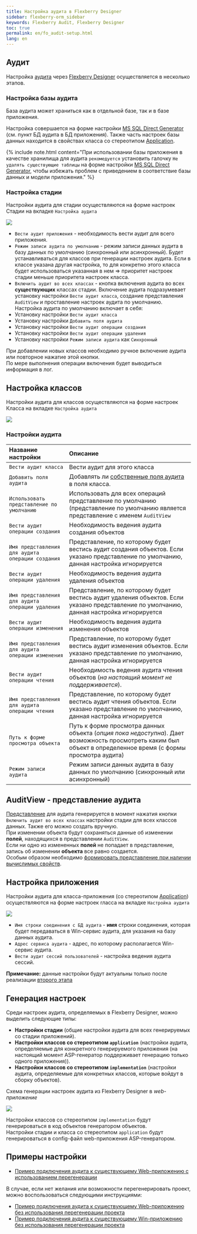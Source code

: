 ```yaml
---
title: Настройка аудита в Flexberry Designer
sidebar: flexberry-orm_sidebar
keywords: Flexberry Audit, Flexberry Designer
toc: true
permalink: en/fo_audit-setup.html
lang: en
---
```


## Аудит

Настройка [аудита](fa_audit-web.html) через [Flexberry Designer](fd_flexberry-orm.html) осуществляется в несколько этапов.

### Настройка базы аудита

База аудита может храниться как в отдельной базе, так и в базе приложения.

Настройка совершается на форме настройки [MS SQL Direct Generator](fd_configure-ms-sql-server-generator.html) (см. пункт БД аудита в БД приложения). Также часть настроек базы данных находится в свойствах класса со стереотипом [Application](fd_application.html).

{% include note.html content="При использовании базы приложения в качестве хранилища для аудита `рекомедуется` установить галочку `Не удалять существующие таблицы` на форме настройки [MS SQL Direct Generator](fd_configure-ms-sql-generator.html), чтобы избежать проблем с приведением в соответствие базы данных и модели приложения." %}

### Настройка стадии

Настройки аудита для стадии осуществляются на форме настроек Стадии на вкладке `Настройка аудита`

![](/images/pages/products/flexberry-orm/audit/audit-settings-stady.png)

* `Вести аудит приложения` - необходимость вести аудит для всего приложения.
* `Режим записи аудита по умолчанию` - режим записи данных аудита в базу данных по умолчанию (синхронный или асинхронный). Будет устанавливаться для классов при генерации настроек аудита. Если в классе указана другая настройка, то для конкретно этого класса будет использоваться указанная в нем => приоритет настроек стадии меньше приоритета настроек класса.
* `Включить аудит во всех классах` - кнопка включения аудита во всех **существующих** классах стадии. Включение аудита подразумевает установку настройки `Вести аудит класса`, создание представления `AuditView` и проставление настроек аудита по умолчанию.  
Настройка аудита по умолчанию включает в себя:
* Установку настройки `Вести аудит класса`
* Установку настройки `Добавить поля аудита`
* Установку настройки `Вести аудит операции создания`
* Установку настройки `Вести аудит операции удаления`
* Установку настройки `Режим записи аудита` как `Синхронный`

При добавлении новых классов необходимо ручное включение аудита или повторное нажатие этой кнопки.  
По мере выполнения операции включения будет выводиться информация в лог.

## Настройка классов

Настройки аудита для классов осуществляются на форме настроек Класса на вкладке `Настройка аудита`

![](/images/pages/products/flexberry-orm/audit/audit-settings-class.png)

### Настройки аудита

Название настройки | Описание
:-----------------------------|:---------------------------------------------------
`Вести аудит класса` | Вести аудит для этого класса
`Добавить поля аудита` | Добавлять ли [собственные поля аудита](FlexberryAuditObjectFields) в поля класса. 
`Использовать представление по умолчанию` | Использовать для всех операций представление по умолчанию (представление по умолчанию является представление с именем `AuditView`
`Вести аудит операции создания` | Необходимость ведения аудита создания объектов
`Имя представления для аудита операции создания` | Представление, по которому будет вестись аудит создания объектов. Если указано представление по умолчанию, данная настройка игнорируется
`Вести аудит операции удаления` | Необходимость ведения аудита удаления объектов
`Имя представления для аудита операции удаления` | Представление, по которому будет вестись аудит удаления объектов. Если указано представление по умолчанию, данная настройка игнорируется
`Вести аудит операции изменения` | Необходимость ведения аудита изменения объектов
`Имя представления для аудита операции изменения` | Представление, по которому будет вестись аудит изменения объектов. Если указано представление по умолчанию, данная настройка игнорируется
`Вести аудит операции чтения` | Необходимость ведения аудита чтения объектов (*на настоящий момент не поддерживается*).
`Имя представления для аудита операции чтения` | Представление, по которому будет вестись аудит чтения объектов. Если указано представление по умолчанию, данная настройка игнорируется
`Путь к форме просмотра объекта` | Путь к форме просмотра данных объекта (*опция пока недоступна*). Дает возможность просмотреть каким был объект в определенное время (с формы просмотра аудита)
`Режим записи аудита` | Режим записи данных аудита в базу данных по умолчанию (синхронный или асинхронный)

## AuditView - представление аудита

[Представление](fd_view-definition.html) для аудита генерируется в момент нажатия кнопки `Включить аудит во всех классах` настройки стадии для всех классов данных. Также его можно создать вручную.  
При изменении объекта будут сохраняться данные об изменении **полей**, находящихся в представлении `AuditView`.  
Если ни одно из измененных **полей** не попадает в представление, запись об изменении **объекта** все равно создается.  
Особым образом необходимо [формировать представление при наличии вычислимых свойств](efs_not-stored-properties-and-audit.html).

## Настройка приложения

Настройки аудита для класса-приложения (со стереотипом [Application](fd_application.html)) осуществляются на форме настроек rласса на вкладке `Настройка аудита`

![](/images/pages/products/flexberry-orm/audit/audit-app-settings.png)

* `Имя строки соединения с БД аудита` - **имя** строки соединения, которая будет передаваться в Win-сервис аудита, для указания на базу данных аудита.  
* `Адрес сервиса аудита` - адрес, по которому располагается Win-сервис аудита.  
* `Вести аудит сессий пользователей` - настройка ведения аудита сессий.  

**Примечание:** данные настройки будут актуальны только после реализации [второго этапа](devprocess_audit-stages.html)

## Генерация настроек

Среди настроек аудита, определяемых в Flexberry Designer, можно выделить следующие типы:
* **Настройки стадии** (общие настройки аудита для всех генерируемых со стадии приложений).
* **Настройки классов со стереотипом `application`** (настройки аудита, определяемые для конкретного генерируемого приложения (на настоящий момент ASP-генератор поддерживает генерацию только одного приложения)).
* **Настройки классов со стереотипом `implementation`** (настройки аудита, определяемые для конкретных классов, которые войдут в сборку объектов).

Схема генерации настроек аудита из Flexberry Designer в *web-приложение*

![](/images/pages/products/flexberry-orm/audit/audit-setting-generate.png)

Настройки классов со стереотипом `implementation` будут генерироваться в код объектов генератором объектов.  
Настройки стадии и класса со стереотипом `application` будут генерироваться в config-файл web-приложения ASP-генератором.

## Примеры настройки

* [Пример подключения аудита к существующему Web-приложению с использованием перегенерации](fa_audit-web-example.html)

В случае, если нет желания или возможности перегенерировать проект, можно воспользоваться следующими инструкциями:
* [Пример подключения аудита к существующему Web-приложению без использования перегенерации проекта](fa_audit-web-example-manual.html)
* [Пример подключения аудита к существующему Win-приложению без использования перегенерации проекта](efs_audit-win-example-manual.html)
